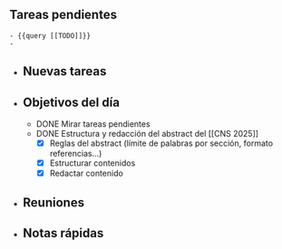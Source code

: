 ## Tareas pendientes
	- {{query [[TODO]]}}
	-
- ## Nuevas tareas
- ## Objetivos del día
	- DONE Mirar tareas pendientes
	- DONE Estructura y redacción del abstract del [[CNS 2025]]
	  * [x] Reglas del abstract (límite de palabras por sección, formato referencias...)
	  * [x] Estructurar contenidos
	  * [x] Redactar contenido
- ## Reuniones
- ## Notas rápidas